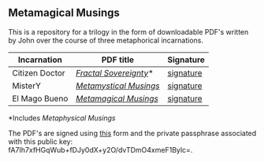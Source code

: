 ## Metamagical Musings
This is a repository for a trilogy in the form of downloadable PDF's written by John over the course of three metaphorical incarnations.

|**Incarnation**|**PDF title**|**Signature**|
|---------------|-------------|-------------|
|Citizen Doctor |[*Fractal Sovereignty*](https://metamagical-musings.github.io/Fractal-Sovereignty.pdf)*|[signature](https://metamagical-musings.github.io/signatures/Fractal-Sovereignty.txt)|
|MisterY        |[*Metamystical Musings*](https://metamagical-musings.github.io/Metamystical-Musings.pdf)|[signature](https://metamagical-musings.github.io/signatures/Metamystical-Musings.txt)|
|El Mago Bueno  |[*Metamagical Musings*](https://metamagical-musings.github.io/Metamagical-Musings.pdf)|[signature](https://metamagical-musings.github.io/signatures/Metamagical-Musings.txt)|

*Includes *Metaphysical Musings*

The PDF's are signed using [this](https://metamagical-musings.github.io/hash-and-sign.html) form and the private passphrase associated
with this public key: fA7Ih7xfHGqWub+fDJy0dX+y2O/dvTDmO4xmeF1Bylc=.
